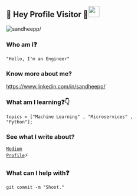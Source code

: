 ## :rainbow: Hey Profile Visitor :eyes:<img src="https://raw.githubusercontent.com/iampavangandhi/iampavangandhi/master/gifs/Hi.gif" width="30px">
<p align="left"> <img src=https://komarev.com/ghpvc/?username=sandheepp alt=sandheepp/></p>

### Who am I:question: 
<code>"Hello, I'm an Engineer"</code>

### Know more about me?
https://www.linkedin.com/in/sandheepp/

### What am I learning:question::point_down:	
<code>topics = ["Machine Learning" , "Microservices" , "Python"];</code>

### See what I write about?
<code>[Medium Profile](https://medium.com/@sandheepsanju)</code>:zap:  

### What can I help with:question:
<code>git commit -m "Shoot."</code>
